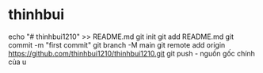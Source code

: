 # thinhbui
echo "# thinhbui1210" >> README.md  git init  git add README.md  git commit -m "first commit"  git branch -M main  git remote add origin https://github.com/thinhbui1210/thinhbui1210.git  git push - nguồn gốc chính của u
